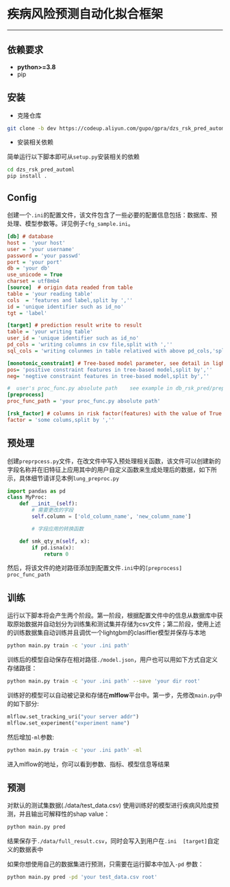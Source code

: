 # 疾病风险预测自动化拟合框架

---

## 依赖要求
- **python>=3.8**
- pip

## 安装
- 克隆仓库
```bash
git clone -b dev https://codeup.aliyun.com/gupo/gpra/dzs_rsk_pred_automl.git 
```
- 安装相关依赖

简单运行以下脚本即可从`setup.py`安装相关的依赖
```bash
cd dzs_rsk_pred_automl
pip install .
```
## Config
创建一个`.ini`的配置文件，该文件包含了一些必要的配置信息包括：数据库、预处理、模型参数等。详见例子`cfg_sample.ini`。
```ini
[db] # database
host =  'your host'
user = 'your username'
password = 'your passwd'
port = 'your port'
db = 'your db'
use_unicode = True
charset = utf8mb4
[source]  # origin data readed from table 
table = 'your reading table'
cols  = 'features and label,split by ',''
id = 'unique identifier such as id_no'
tgt = 'label'

[target] # prediction result write to result
table = 'your writing table'
user_id = 'unique identifier such as id_no'
pd_cols = 'writing columns in csv file,split with ',''
sql_cols = 'writing colunmes in table relatived with above pd_cols,'split with ',''

[monotonic_constraint] # Tree-based model parameter, see detail in lightgbm documentation
pos= 'positive constraint features in tree-based model,split by',''
neg= 'negtive constraint features in tree-based model,split by',''

#  user's proc_func.py absolute path    see example in db_rsk_pred/preprocess/Proc_demo.py
[preprocess]  
proc_func_path = 'your proc_func.py absolute path'

[rsk_factor] # columns in risk factor(features) with the value of True or False
factor = 'some colums,split by ',''
```
## 预处理
创建`preprpcess.py`文件，在改文件中写入预处理相关函数，该文件可以创建新的字段名称并在旧特征上应用其中的用户自定义函数来生成处理后的数据，如下所示，具体细节请详见本例`lung_preproc.py`
```python
import pandas as pd
class MyProc:
    def __init__(self):
        # 需要更改的字段
        self.column = ['old_column_name', 'new_column_name']

        # 字段应用的转换函数

    def smk_qty_m(self, x):
        if pd.isna(x):
            return 0
```
然后，将该文件的绝对路径添加到配置文件`.ini`中的`[preprocess] proc_func_path`
## 训练
运行以下脚本将会产生两个阶段。第一阶段，根据配置文件中的信息从数据库中获取原始数据并自动划分为训练集和测试集并存储为csv文件；第二阶段，使用上述的训练数据集自动训练并且调优一个lightgbm的clasiffier模型并保存与本地
```bash
python main.py train -c 'your .ini path'
```
训练后的模型自动保存在相对路径`./model.json`，用户也可以用如下方式自定义存储路径：
```bash
python main.py train -c 'your .ini path' --save 'your dir root'
```
训练好的模型可以自动被记录和存储在**mlflow**平台中。第一步，先修改`main.py`中的如下部分:
```python
mlflow.set_tracking_uri("your server addr")  
mlflow.set_experiment("experiment name")
```
然后增加`-ml`参数:
```bash
python main.py train -c 'your .ini path' -ml
```
进入mlflow的地址，你可以看到参数、指标、模型信息等结果

## 预测
对默认的测试集数据(./data/test_data.csv) 使用训练好的模型进行疾病风险度预测，并且输出可解释性的shap value：
```bash
python main.py pred
```
结果保存于`./data/full_result.csv`，同时会写入到用户在`.ini  [target]`自定义的数据表中

如果你想使用自己的数据集进行预测，只需要在运行脚本中加入`-pd` 参数：
```bash
python main.py pred -pd 'your test_data.csv root'
```
